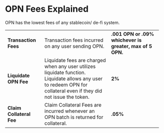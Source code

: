 # OPN Fees Explained

OPN has the lowest fees of any stablecoin/ de-fi system. 

<table>
<tr>
<td><strong>Transaction Fees</strong>
</td>
<td>Transaction fees incurred on any user sending OPN.
</td>
<td><strong>.001 OPN or .09% whichever is greater, max of 5 OPN. </strong>
</td>
</tr>
<tr>
<td><strong>Liquidate OPN Fee </strong>
</td>
<td>Liquidate fees are charged when any user utilizes liquidate function.<br> Liquidate allows any user to redeem OPN for collateral even if they did not issue the token.
</td>
<td><strong>2%</strong>
</td>
</tr>
<tr>
<td><strong>Claim Collateral Fee</strong>
</td>
<td>Claim Collateral Fees are incurred whenever an OPN batch is returned for collateral.
</td>
<td><strong>.05%</strong>
</td>
</tr>
</table>